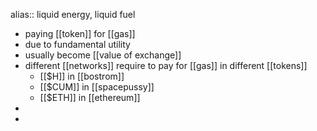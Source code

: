 alias:: liquid energy, liquid fuel

- paying [[token]] for [[gas]]
- due to fundamental utility
- usually become [[value of exchange]]
- different [[networks]] require to pay for [[gas]] in different [[tokens]]
	- [[$H]] in [[bostrom]]
	- [[$CUM]] in [[spacepussy]]
	- [[$ETH]] in [[ethereum]]
-
-